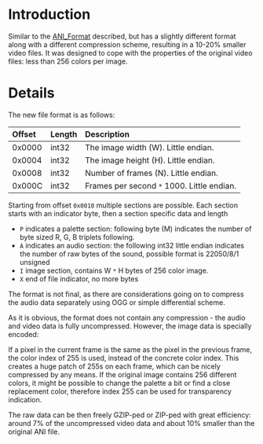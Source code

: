 # Introduction #

Similar to the [ANI\_Format](ANI_Format.md) described, but has a slightly different format along with a different compression scheme, resulting in a 10-20% smaller video files. It was designed to cope with the properties of the original video files: less than 256 colors per image.

# Details #

The new file format is as follows:

| **Offset** | **Length** | **Description** |
|:-----------|:-----------|:----------------|
| 0x0000 | int32 | The image width (W). Little endian. |
| 0x0004 | int32 | The image height (H). Little endian. |
| 0x0008 | int32 | Number of frames (N). Little endian. |
| 0x000C | int32 | Frames per second `*` 1000. Little endian. |

Starting from offset `0x0010` multiple sections are possible. Each section starts with an indicator byte, then a section specific data and length

  * `P` indicates a palette section: following byte (M) indicates the number of byte sized R, G, B triplets following.
  * `A` indicates an audio section: the following int32 little endian indicates the number of raw bytes of the sound, possible format is 22050/8/1 unsigned
  * `I` image section, contains W `*` H bytes of 256 color image.
  * `X` end of file indicator, no more bytes

The format is not final, as there are considerations going on to compress the audio data separately using OGG or simple differential scheme.

As it is obvious, the format does not contain any compression - the audio and video data is fully uncompressed. However, the image data is specially encoded:

If a pixel in the current frame is the same as the pixel in the previous frame, the color index of 255 is used, instead of the concrete color index. This creates a huge patch of 255s on each frame, which can be nicely compressed by any means. If the original image contains 256 different colors, it might be possible to change the palette a bit or find a close replacement color, therefore index 255 can be used for transparency indication.

The raw data can be then freely GZIP-ped or ZIP-ped with great efficiency: around 7% of the uncompressed video data and about 10% smaller than the original ANI file.